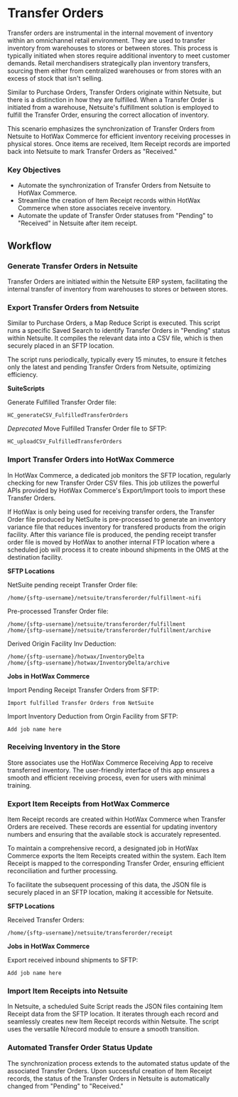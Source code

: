 # Transfer Orders
Transfer orders are instrumental in the internal movement of inventory within an omnichannel retail environment. They are used to transfer inventory from warehouses to stores or between stores. This process is typically initiated when stores require additional inventory to meet customer demands. Retail merchandisers strategically plan inventory transfers, sourcing them either from centralized warehouses or from stores with an excess of stock that isn't selling.

Similar to Purchase Orders, Transfer Orders originate within Netsuite, but there is a distinction in how they are fulfilled. When a Transfer Order is initiated from a warehouse, Netsuite's fulfillment solution is employed to fulfill the Transfer Order, ensuring the correct allocation of inventory.

This scenario emphasizes the synchronization of Transfer Orders from Netsuite to HotWax Commerce for efficient inventory receiving processes in physical stores. Once items are received, Item Receipt records are imported back into Netsuite to mark Transfer Orders as "Received."

### Key Objectives
- Automate the synchronization of Transfer Orders from Netsuite to HotWax Commerce.
- Streamline the creation of Item Receipt records within HotWax Commerce when store associates receive inventory.
- Automate the update of Transfer Order statuses from "Pending" to "Received" in Netsuite after item receipt.

## Workflow

### Generate Transfer Orders in Netsuite
Transfer Orders are initiated within the Netsuite ERP system, facilitating the internal transfer of inventory from warehouses to stores or between stores.


### Export Transfer Orders from Netsuite
Similar to Purchase Orders, a Map Reduce Script is executed. This script runs a specific Saved Search to identify Transfer Orders in "Pending" status within Netsuite. It compiles the relevant data into a CSV file, which is then securely placed in an SFTP location.

The script runs periodically, typically every 15 minutes, to ensure it fetches only the latest and pending Transfer Orders from Netsuite, optimizing efficiency.

**SuiteScripts**

Generate Fulfilled Transfer Order file:

```
HC_generateCSV_FulfilledTransferOrders
```

*Deprecated* Move Fulfilled Transfer Order file to SFTP:

```
HC_uploadCSV_FulfilledTransferOrders
```


### Import Transfer Orders into HotWax Commerce
In HotWax Commerce, a dedicated job monitors the SFTP location, regularly checking for new Transfer Order CSV files. This job utilizes the powerful APIs provided by HotWax Commerce's Export/Import tools to import these Transfer Orders.

If HotWax is only being used for receiving transfer orders, the Transfer Order file produced by NetSuite is pre-processed to generate an inventory variance file that reduces inventory for transfered products from the origin facility. After this variance file is produced, the pending receipt transfer order file is moved by HotWax to another internal FTP location where a scheduled job will process it to create inbound shipments in the OMS at the destination facility.

**SFTP Locations**

NetSuite pending receipt Transfer Order file: 

```
/home/{sftp-username}/netsuite/transferorder/fulfillment-nifi
```

Pre-processed Transfer Order file:
```
/home/{sftp-username}/netsuite/transferorder/fulfillment
/home/{sftp-username}/netsuite/transferorder/fulfillment/archive
```

Derived Origin Facility Inv Deduction:
```
/home/{sftp-username}/hotwax/InventoryDelta
/home/{sftp-username}/hotwax/InventoryDelta/archive
```

**Jobs in HotWax Commerce**

Import Pending Receipt Transfer Orders from SFTP:

```
Import fulfilled Transfer Orders from NetSuite
```

Import Inventory Deduction from Orgin Facility from SFTP:

```
Add job name here
```


### Receiving Inventory in the Store
Store associates use the HotWax Commerce Receiving App to receive transferred inventory. The user-friendly interface of this app ensures a smooth and efficient receiving process, even for users with minimal training.

### Export Item Receipts from HotWax Commerce
Item Receipt records are created within HotWax Commerce when Transfer Orders are received. These records are essential for updating inventory numbers and ensuring that the available stock is accurately represented.

To maintain a comprehensive record, a designated job in HotWax Commerce exports the Item Receipts created within the system. Each Item Receipt is mapped to the corresponding Transfer Order, ensuring efficient reconciliation and further processing.

To facilitate the subsequent processing of this data, the JSON file is securely placed in an SFTP location, making it accessible for Netsuite. 

**SFTP Locations**

Received Transfer Orders:

```
/home/{sftp-username}/netsuite/transferorder/receipt
```


**Jobs in HotWax Commerce**

Export received inbound shipments to SFTP:

```
Add job name here
```


### Import Item Receipts into Netsuite
In Netsuite, a scheduled Suite Script reads the JSON files containing Item Receipt data from the SFTP location. It iterates through each record and seamlessly creates new Item Receipt records within Netsuite. The script uses the versatile N/record module to ensure a smooth transition.

### Automated Transfer Order Status Update
The synchronization process extends to the automated status update of the associated Transfer Orders. Upon successful creation of Item Receipt records, the status of the Transfer Orders in Netsuite is automatically changed from "Pending" to "Received."

